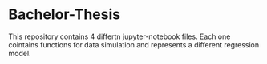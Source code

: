 # Bachelor-Thesis
This repository contains 4 differtn jupyter-notebook files. Each one cointains functions for data simulation and represents a different regression model.
